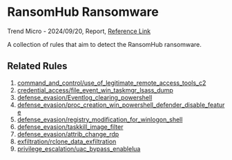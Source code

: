 
# RansomHub Ransomware

Trend Micro - 2024/09/20, Report, [Reference Link](https://www.trendmicro.com/en_us/research/24/i/how-ransomhub-ransomware-uses-edrkillshifter-to-disable-edr-and-.html)

A collection of rules that aim to detect the RansomHub ransomware.

## Related Rules

1. [command_and_control/use_of_legitimate_remote_access_tools_c2](https://github.com/Inovasys-CS/EDI/tree/main/emulation_and_detection/command_and_control/use_of_legitimate_remote_access_tools_c2)
2. [credential_access/file_event_win_taskmgr_lsass_dump](https://github.com/Inovasys-CS/EDI/tree/main/emulation_and_detection/credential_access/file_event_win_taskmgr_lsass_dump)
3. [defense_evasion/Eventlog_clearing_powershell](https://github.com/Inovasys-CS/EDI/tree/main/emulation_and_detection/defense_evasion/Eventlog_clearing_powershell)
4. [defense_evasion/proc_creation_win_powershell_defender_disable_feature](https://github.com/Inovasys-CS/EDI/tree/main/emulation_and_detection/defense_evasion/proc_creation_win_powershell_defender_disable_feature)
5. [defense_evasion/registry_modification_for_winlogon_shell](https://github.com/Inovasys-CS/EDI/tree/main/emulation_and_detection/defense_evasion/registry_modification_for_winlogon_shell)
6. [defense_evasion/taskkill_image_filter](https://github.com/Inovasys-CS/EDI/tree/main/emulation_and_detection/defense_evasion/taskkill_image_filter)
7. [defense_evasion/attrib_change_rdp](https://github.com/Inovasys-CS/EDI/tree/main/emulation_and_detection/defense_evasion/attrib_change_rdp)
8. [exfiltration/rclone_data_exfiltration](https://github.com/Inovasys-CS/EDI/tree/main/emulation_and_detection/exfiltration/rclone_data_exfiltration)
9. [privilege_escalation/uac_bypass_enablelua](https://github.com/Inovasys-CS/EDI/tree/main/emulation_and_detection/privilege_escalation/uac_bypass_enablelua)

